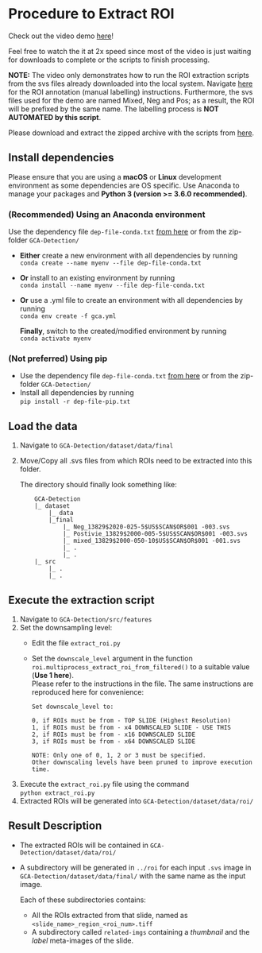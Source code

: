 # Procedure to Extract ROI

Check out the video demo [here](https://drive.google.com/file/d/1dOIPB8BWaovi4Cj0zAWIxnHStyxyEoBY/view?usp=sharing)!

Feel free to watch the it at 2x speed since most of the video is just waiting for downloads to complete or the scripts to finish processing.

**NOTE:** The video only demonstrates how to run the ROI extraction scripts from the svs files already downloaded into the local system. Navigate [here](https://github.com/karthik-d/TAB-Slides/blob/main/docs/03-annotation_procedure.md) for the ROI annotation (manual labelling) instructions. Furthermore, the svs files used for the demo are named Mixed, Neg and Pos; as a result, the ROI will be prefixed by the same name. The labelling process is **NOT AUTOMATED by this script**.

Please download and extract the zipped archive with the scripts from [here](https://drive.google.com/file/d/1C9q9iBO6B72okd34DB3xHJp5LrY76eSb/view?usp=sharing).

## Install dependencies

Please ensure that you are using a **macOS** or **Linux** development environment as some dependencies are OS specific.
Use Anaconda to manage your packages and **Python 3 (version >= 3.6.0 recommended)**.

### **(Recommended)** Using an Anaconda environment
Use the dependency file `dep-file-conda.txt` [from here](https://raw.githubusercontent.com/karthik-d/TAB-Slides/main/dep-file-conda.txt) or from the zip-folder `GCA-Detection/`
- **Either** create a new environment with all dependencies by running   
`conda create --name myenv --file dep-file-conda.txt`
- **Or** install to an existing environment by running   
`conda install --name myenv --file dep-file-conda.txt`
- **Or** use a .yml file to create an environment with all dependencies by running   
`conda env create -f gca.yml`

    **Finally**, switch to the created/modified environment by running   
    `conda activate myenv`


### **(Not preferred)** Using pip
- Use the dependency file `dep-file-conda.txt` [from here](https://raw.githubusercontent.com/karthik-d/TAB-Slides/main/dep-file-pip.txt) or from the zip-folder `GCA-Detection/`
- Install all dependencies by running   
`pip install -r dep-file-pip.txt`


## Load the data

1. Navigate to `GCA-Detection/dataset/data/final`
2. Move/Copy all .svs files from which ROIs need to be extracted into this folder.

    The directory should finally look something like:   
    ```
        GCA-Detection
        |_ dataset
            |_ data
            |_final
                |_ Neg_13829$2020-025-5$US$SCAN$OR$001 -003.svs
                |_ Postivie_13829$2000-005-5$US$SCAN$OR$001 -003.svs
                |_ mixed_13829$2000-050-10$US$SCAN$OR$001 -001.svs
                |_ .
                |_ .
        |_ src
            |_ .
            |_ .
    ```

## Execute the extraction script

1. Navigate to `GCA-Detection/src/features`
2. Set the downsampling level:    
    - Edit the file `extract_roi.py`
    - Set the `downscale_level` argument in the function `roi.multiprocess_extract_roi_from_filtered()` to a suitable value (**Use 1 here**).    
    Please refer to the instructions in the file. The same instructions are reproduced here for convenience:   

        ```
        Set downscale_level to:
        
        0, if ROIs must be from - TOP SLIDE (Highest Resolution) 
        1, if ROIs must be from - x4 DOWNSCALED SLIDE - USE THIS
        2, if ROIs must be from - x16 DOWNSCALED SLIDE
        3, if ROIs must be from - x64 DOWNSCALED SLIDE
        
        NOTE: Only one of 0, 1, 2 or 3 must be specified. 
        Other downscaling levels have been pruned to improve execution time.
        ```
3. Execute the `extract_roi.py` file using the command  
        ```
        python extract_roi.py
        ```
4. Extracted ROIs will be generated into `GCA-Detection/dataset/data/roi/`

## Result Description

- The extracted ROIs will be contained in `GCA-Detection/dataset/data/roi/`

- A subdirectory will be generated in `../roi` for each input `.svs` image in `GCA-Detection/dataset/data/final/` with the same name as the input image.

    Each of these subdirectories contains:
    - All the ROIs extracted from that slide, named as `<slide_name>_region_<roi_num>.tiff`
    - A subdirectory called `related-imgs` containing a _thumbnail_ and the _label_ meta-images of the slide.
